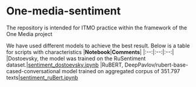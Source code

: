 # One-media-sentiment
The repository is intended for ITMO practice within the framework of the One Media project


We have used different models to achieve the best result. Below is a table for scripts with characteristics
|**Notebook**|**Comments**|
|:--:|:--:|:--:|
|Dostoevsky, the model was trained on the RuSentiment dataset.|[sentiment_dostoevsky.ipynb](https://github.com/Gratisfo/One-media-sentiment/blob/main/sentiment_dostoevsky.ipynb)
|RuBERT, DeepPavlov/rubert-base-cased-conversational model trained on aggregated corpus of 351.797 texts|[sentiment_ruBert.ipynb](https://github.com/Gratisfo/One-media-sentiment/blob/main/sentiment_ruBert.ipynb)
